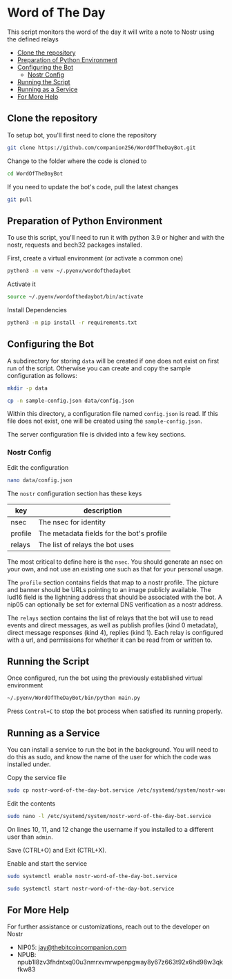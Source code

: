 # Word of The Day

This script monitors the word of the day it will write a note to Nostr using the defined relays

- [Clone the repository](#clone-the-repository)
- [Preparation of Python Environment](#preparation-of-python-environment)
- [Configuring the Bot](#configuring-the-bot)
  - [Nostr Config](#nostr-config)
- [Running the Script](#running-the-script)
- [Running as a Service](#running-as-a-service)
- [For More Help](#for-more-help)

## Clone the repository

To setup bot, you'll first need to clone the repository

```sh
git clone https://github.com/companion256/WordOfTheDayBot.git
```

Change to the folder where the code is cloned to

```sh
cd WordOfTheDayBot
```

If you need to update the bot's code, pull the latest changes

```sh
git pull
```

## Preparation of Python Environment

To use this script, you'll need to run it with python 3.9 or higher and with the nostr, requests and bech32 packages installed.

First, create a virtual environment (or activate a common one)

```sh
python3 -m venv ~/.pyenv/wordofthedaybot
```

Activate it

```sh
source ~/.pyenv/wordofthedaybot/bin/activate
```

Install Dependencies

```sh
python3 -m pip install -r requirements.txt
```

## Configuring the Bot

A subdirectory for storing `data` will be created if one does not exist on first run of the script. Otherwise you can create and copy the sample configuration as follows:

```sh
mkdir -p data

cp -n sample-config.json data/config.json
```

Within this directory, a configuration file named `config.json` is read. If this file does not exist, one will be created using the `sample-config.json`.

The server configuration file is divided into a few key sections.

### Nostr Config

Edit the configuration

```sh
nano data/config.json
```

The `nostr` configuration section has these keys

| key     | description                               |
| ------- | ----------------------------------------- |
| nsec    | The nsec for identity                     |
| profile | The metadata fields for the bot's profile |
| relays  | The list of relays the bot uses           |

The most critical to define here is the `nsec`. You should generate an nsec on your own, and not use an existing one such as that for your personal usage.

The `profile` section contains fields that map to a nostr profile. The picture and banner should be URLs pointing to an image publicly available. The lud16 field is the lightning address that should be associated with the bot. A nip05 can optionally be set for external DNS verification as a nostr address.

The `relays` section contains the list of relays that the bot will use to read events and direct messages, as well as publish profiles (kind 0 metadata), direct message responses (kind 4), replies (kind 1). Each relay is configured with a url, and permissions for whether it can be read from or written to.

## Running the Script

Once configured, run the bot using the previously established virtual environment

```sh
~/.pyenv/WordOfTheDayBot/bin/python main.py
```

Press `Control+C` to stop the bot process when satisfied its running properly.

## Running as a Service

You can install a service to run the bot in the background. You will need to do this as sudo, and know the name of the user for which the code was installed under.

Copy the service file

```sh
sudo cp nostr-word-of-the-day-bot.service /etc/systemd/system/nostr-word-of-the-day-bot.service
```

Edit the contents

```sh
sudo nano -l /etc/systemd/system/nostr-word-of-the-day-bot.service
```

On lines 10, 11, and 12 change the username if you installed to a different user than `admin`.

Save (CTRL+O) and Exit (CTRL+X).

Enable and start the service

```sh
sudo systemctl enable nostr-word-of-the-day-bot.service

sudo systemctl start nostr-word-of-the-day-bot.service
```

## For More Help

For further assistance or customizations, reach out to the developer on Nostr

- NIP05: jay@thebitcoincompanion.com
- NPUB: npub1l8zv3fhdntxq00u3nmrxvmrwpenpgway8y67z663t92x6hd98w3qkfkw83
